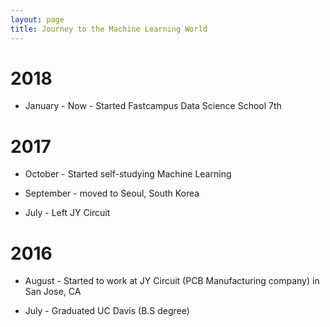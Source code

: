 ```yaml
---
layout: page
title: Journey to the Machine Learning World
---
```


# 2018

- January - Now - Started Fastcampus Data Science School 7th


# 2017

- October - Started self-studying Machine Learning

- September - moved to Seoul, South Korea

- July - Left JY Circuit


# 2016

- August - Started to work at JY Circuit (PCB Manufacturing company) in San Jose, CA

- July - Graduated UC Davis (B.S degree)
